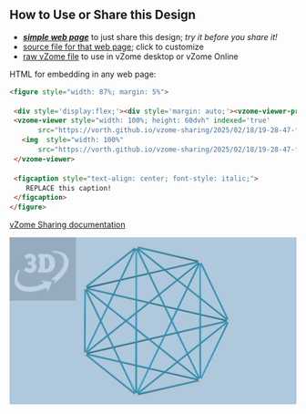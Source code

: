 
## How to Use or Share this Design

 - [***simple web page***](<https://vorth.github.io/vzome-sharing/2025/02/18/19-28-47-fractal-heptagrams/>) to just share this design; *try it before you share it!*
 - [source file for that web page](<https://github.com/vorth/vzome-sharing/edit/main/2025/02/18/19-28-47-fractal-heptagrams/index.md>); click to customize
 - [raw vZome file](<https://raw.githubusercontent.com/vorth/vzome-sharing/main/2025/02/18/19-28-47-fractal-heptagrams/fractal-heptagrams.vZome>) to use in vZome desktop or vZome Online
 
 HTML for embedding in any web page:
 ```html
<figure style="width: 87%; margin: 5%">
  
  <div style='display:flex;'><div style='margin: auto;'><vzome-viewer-previous load-camera='true' label='prev step'></vzome-viewer-previous><vzome-viewer-next load-camera='true' label='next step'></vzome-viewer-next></div></div>
  <vzome-viewer style="width: 100%; height: 60dvh" indexed='true'
        src="https://vorth.github.io/vzome-sharing/2025/02/18/19-28-47-fractal-heptagrams/fractal-heptagrams.vZome" >
    <img  style="width: 100%"
        src="https://vorth.github.io/vzome-sharing/2025/02/18/19-28-47-fractal-heptagrams/fractal-heptagrams.png" >
  </vzome-viewer>

  <figcaption style="text-align: center; font-style: italic;">
     REPLACE this caption!
  </figcaption>
</figure>

 ```

[vZome Sharing documentation](https://vzome.github.io/vzome/sharing.html#how-it-works)

![Image](<fractal-heptagrams.png>)

